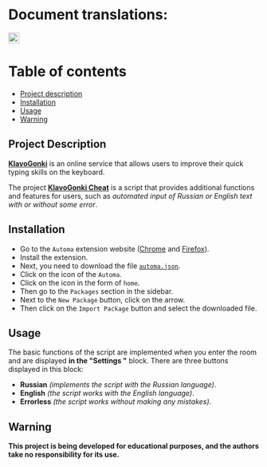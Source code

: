 # Document translations:
<kbd>[<img title="Russian" alt="Russian" src="https://cdn.staticaly.com/gh/hjnilsson/country-flags/master/svg/ru.svg" width="22">](docs/README-ru.md)</kbd>

# Table of contents
- [Project description](#project-description)
- [Installation](#installation)
- [Usage](#usage)
- [Warning](#warning)

## Project Description
[**KlavoGonki**](https://klavogonki.ru/) is an online service that allows users to improve their quick typing skills on the keyboard. 

The project [**KlavoGonki Cheat**](#klavogonki-cheat) is a script that provides additional functions and features for users, such as _automated input of Russian or English text with or without some error_.


## Installation
- Go to the `Automa` extension website ([Chrome](https://chrome.google.com/webstore/detail/automa/infppggnoaenmfagbfknfkancpbljcca) and [Firefox](https://addons.mozilla.org/en-US/firefox/addon/automa/)).
- Install the extension.
- Next, you need to download the file [`automa.json`](https://raw.githubusercontent.com/TungusSs/klavogonki-cheat/feature-and-update-branch/automa/automa.json).
- Click on the icon of the `Automa`.
- Click on the icon in the form of `home`.
- Then go to the `Packages` section in the sidebar.
- Next to the `New Package` button, click on the arrow.
- Then click on the `Import Package` button and select the downloaded file.


## Usage
The basic functions of the script are implemented when you enter the room and are displayed **in the "Settings "** block. There are three buttons displayed in this block:
- **Russian** _(implements the script with the Russian language)_.
- **English** _(the script works with the English language)_.
- **Errorless** _(the script works without making any mistakes)_.


## Warning
**This project is being developed for educational purposes, and the authors take no responsibility for its use.**
